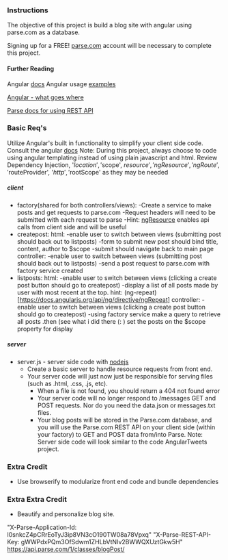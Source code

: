 ### Instructions

The objective of this project is build a blog site with angular using parse.com as a database.

Signing up for a FREE! [parse.com](https://parse.com/) account will be necessary to complete this project.
#### Further Reading
Angular [docs](https://docs.angularjs.org/api/ng)
Angular usage [examples](https://github.com/curran/screencasts/tree/gh-pages/introToAngular)

[Angular - what goes where](http://demisx.github.io/angularjs/2014/09/14/angular-what-goes-where.html)

[Parse docs for using REST API](https://parse.com/docs/rest/guide)

### Basic Req's
Utilize Angular's built in functionality to simplify your client side code. Consult the angular [docs](https://docs.angularjs.org/guide/introduction)
Note: During this project, always choose to code using angular templating instead of using plain javascript and html. Review Dependency Injection, '$location','$scope', $resource', 'ngResource', 'ngRoute', '$routeProvider', '$http', '$rootScope' as they may be needed
  
##### client

* factory(shared for both controllers/views):
		-Create a service to make posts and get requests to parse.com
		-Request headers will need to be submitted with each request to parse
		-Hint: [ngResource](https://docs.angularjs.org/api/ngResource) enables api calls from client side and will be useful
* createpost:
	html:
		-enable user to switch between views (submitting post should back out to listposts)
		-form to submit new post should bind title, content, author to $scope
		-submit should navigate back to main page
	controller:
		-enable user to switch between views (submitting post should back out to listposts)
		-send a post request to parse.com with factory service created
* listposts:
	html:
		-enable user to switch between views (clicking a create post button should go to createpost)
		-display a list of all posts made by user with most recent at the top.
		hint: (ng-repeat)[https://docs.angularjs.org/api/ng/directive/ngRepeat]
	controller:
		-enable user to switch between views (clicking a create post button should go to createpost)
		-using factory service make a query to retrieve all posts .then (see what i did there (: ) set the posts on the $scope property for display

##### server
* server.js - server side code with [nodejs](https://nodejs.org/en/docs/)
	* Create a basic server to handle resource requests from front end.
    * Your server code will just now just be responsible for serving files (such as .html, .css, .js, etc).
      * When a file is not found, you should return a 404 not found error
      * Your server code will no longer respond to /messages GET and POST requests. Nor do you need the data.json or messages.txt files.
      * Your blog posts will be stored in the Parse.com database, and you will use the Parse.com REST API on your client side (within your factory) to GET and POST data from/into Parse.
	Note: Server side code will look similar to the code AngularTweets project.

### Extra Credit
* Use browserify to modularize front end code and bundle dependencies

### Extra Extra Credit
* Beautify and personalize blog site.

"X-Parse-Application-Id: l0snkcZ4pCRrEoTyJ3ip8VN3cO190TW08a78Vpxq"
"X-Parse-REST-API-Key: gWWPdxPQm3OfSdwm1ZHLbVtNIv2BWWQXUztGkw5H"
https://api.parse.com/1/classes/blogPost/